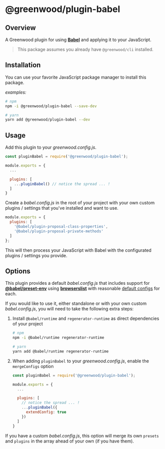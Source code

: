 # @greenwood/plugin-babel

## Overview
A Greenwood plugin for using [**Babel**](https://babeljs.io/) and applying it to your JavaScript.

> This package assumes you already have `@greenwood/cli` installed.

## Installation
You can use your favorite JavaScript package manager to install this package.

_examples:_
```bash
# npm
npm -i @greenwood/plugin-babel --save-dev

# yarn
yarn add @greenwood/plugin-babel --dev
```

## Usage
Add this plugin to your _greenwood.config.js_.

```javascript
const pluginBabel = require('@greenwood/plugin-babel');

module.exports = {
  ...

  plugins: [
    ...pluginBabel() // notice the spread ... !
  ]
}
```

Create a _babel.config.js_ in the root of your project with your own custom plugins / settings that you've installed and want to use.

```javascript
module.exports = {
  plugins: [
    '@babel/plugin-proposal-class-properties',
    '@babel/plugin-proposal-private-methods'
  ]
};
```

This will then process your JavaScript with Babel with the configurated plugins / settings you provide.  

## Options
This plugin provides a default _babel.config.js_ that includes support for [**@babel/preset-env**](https://babeljs.io/docs/en/babel-preset-env) using [**browserslist**](https://github.com/browserslist/browserslist) with reasonable [default configs](https://github.com/ProjectEvergreen/greenwood/tree/master/packages/plugin-babel/src/) for each.  

If you would like to use it, either standalone or with your own custom _babel.config.js_, you will need to take the following extra steps:

1. Install `@babel/runtime` and `regenerator-runtime` as direct dependencies of your project
    ```bash
    # npm
    npm -i @babel/runtime regenerator-runtime

    # yarn
    yarn add @babel/runtime regenerator-runtime
    ```
1. When adding `pluginBabel` to your _greenwood.config.js_, enable the `mergeConfigs` option
    ```js
    const pluginBabel = require('@greenwood/plugin-babel');

    module.exports = {
      ...

      plugins: [
        // notice the spread ... !
        ...pluginBabel({
          extendConfig: true
        })
      ]
    }
    ```

If you have a custom _babel.config.js_, this option will merge its own `presets` and `plugins` in the array ahead of your own (if you have them).